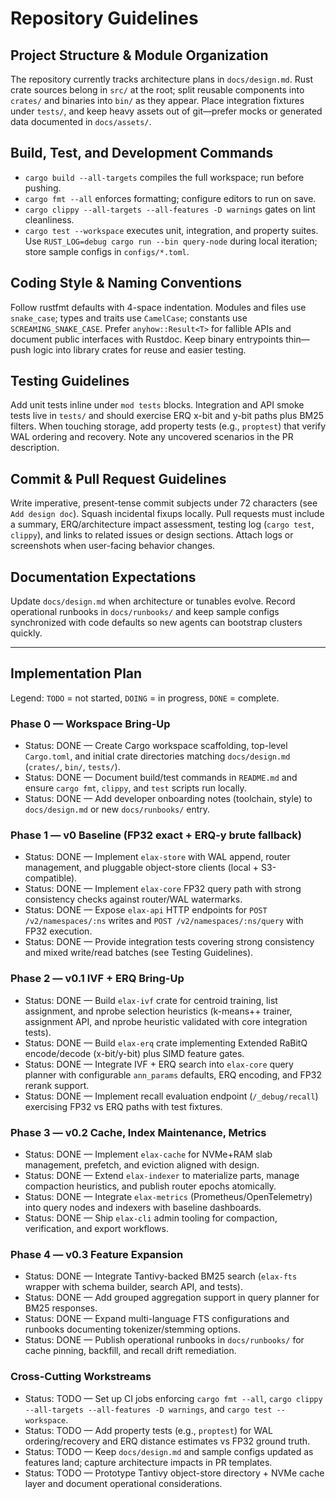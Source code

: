 # Repository Guidelines

## Project Structure & Module Organization

The repository currently tracks architecture plans in `docs/design.md`. Rust crate sources belong in `src/` at the root; split reusable components into `crates/` and binaries into `bin/` as they appear. Place integration fixtures under `tests/`, and keep heavy assets out of git—prefer mocks or generated data documented in `docs/assets/`.

## Build, Test, and Development Commands

- `cargo build --all-targets` compiles the full workspace; run before pushing.
- `cargo fmt --all` enforces formatting; configure editors to run on save.
- `cargo clippy --all-targets --all-features -D warnings` gates on lint cleanliness.
- `cargo test --workspace` executes unit, integration, and property suites.
Use `RUST_LOG=debug cargo run --bin query-node` during local iteration; store sample configs in `configs/*.toml`.

## Coding Style & Naming Conventions

Follow rustfmt defaults with 4-space indentation. Modules and files use `snake_case`; types and traits use `CamelCase`; constants use `SCREAMING_SNAKE_CASE`. Prefer `anyhow::Result<T>` for fallible APIs and document public interfaces with Rustdoc. Keep binary entrypoints thin—push logic into library crates for reuse and easier testing.

## Testing Guidelines

Add unit tests inline under `mod tests` blocks. Integration and API smoke tests live in `tests/` and should exercise ERQ x-bit and y-bit paths plus BM25 filters. When touching storage, add property tests (e.g., `proptest`) that verify WAL ordering and recovery. Note any uncovered scenarios in the PR description.

## Commit & Pull Request Guidelines

Write imperative, present-tense commit subjects under 72 characters (see `Add design doc`). Squash incidental fixups locally. Pull requests must include a summary, ERQ/architecture impact assessment, testing log (`cargo test`, `clippy`), and links to related issues or design sections. Attach logs or screenshots when user-facing behavior changes.

## Documentation Expectations

Update `docs/design.md` when architecture or tunables evolve. Record operational runbooks in `docs/runbooks/` and keep sample configs synchronized with code defaults so new agents can bootstrap clusters quickly.

---

## Implementation Plan

Legend: `TODO` = not started, `DOING` = in progress, `DONE` = complete.

### Phase 0 — Workspace Bring-Up
- Status: DONE — Create Cargo workspace scaffolding, top-level `Cargo.toml`, and initial crate directories matching `docs/design.md` (`crates/`, `bin/`, `tests/`).
- Status: DONE — Document build/test commands in `README.md` and ensure `cargo fmt`, `clippy`, and `test` scripts run locally.
- Status: DONE — Add developer onboarding notes (toolchain, style) to `docs/design.md` or new `docs/runbooks/` entry.

### Phase 1 — v0 Baseline (FP32 exact + ERQ-y brute fallback)
- Status: DONE — Implement `elax-store` with WAL append, router management, and pluggable object-store clients (local + S3-compatible).
- Status: DONE — Implement `elax-core` FP32 query path with strong consistency checks against router/WAL watermarks.
- Status: DONE — Expose `elax-api` HTTP endpoints for `POST /v2/namespaces/:ns` writes and `POST /v2/namespaces/:ns/query` with FP32 execution.
- Status: DONE — Provide integration tests covering strong consistency and mixed write/read batches (see Testing Guidelines).

### Phase 2 — v0.1 IVF + ERQ Bring-Up
- Status: DONE — Build `elax-ivf` crate for centroid training, list assignment, and nprobe selection heuristics (k-means++ trainer, assignment API, and nprobe heuristic validated with core integration tests).
- Status: DONE — Build `elax-erq` crate implementing Extended RaBitQ encode/decode (x-bit/y-bit) plus SIMD feature gates.
- Status: DONE — Integrate IVF + ERQ search into `elax-core` query planner with configurable `ann_params` defaults, ERQ encoding, and FP32 rerank support.
- Status: DONE — Implement recall evaluation endpoint (`/_debug/recall`) exercising FP32 vs ERQ paths with test fixtures.

### Phase 3 — v0.2 Cache, Index Maintenance, Metrics
- Status: DONE — Implement `elax-cache` for NVMe+RAM slab management, prefetch, and eviction aligned with design.
- Status: DONE — Extend `elax-indexer` to materialize parts, manage compaction heuristics, and publish router epochs atomically.
- Status: DONE — Integrate `elax-metrics` (Prometheus/OpenTelemetry) into query nodes and indexers with baseline dashboards.
- Status: DONE — Ship `elax-cli` admin tooling for compaction, verification, and export workflows.

### Phase 4 — v0.3 Feature Expansion
- Status: DONE — Integrate Tantivy-backed BM25 search (`elax-fts` wrapper with schema builder, search API, and tests).
- Status: DONE — Add grouped aggregation support in query planner for BM25 responses.
- Status: DONE — Expand multi-language FTS configurations and runbooks documenting tokenizer/stemming options.
- Status: DONE — Publish operational runbooks in `docs/runbooks/` for cache pinning, backfill, and recall drift remediation.

### Cross-Cutting Workstreams
- Status: TODO — Set up CI jobs enforcing `cargo fmt --all`, `cargo clippy --all-targets --all-features -D warnings`, and `cargo test --workspace`.
- Status: TODO — Add property tests (e.g., `proptest`) for WAL ordering/recovery and ERQ distance estimates vs FP32 ground truth.
- Status: TODO — Keep `docs/design.md` and sample configs updated as features land; capture architecture impacts in PR templates.
- Status: TODO — Prototype Tantivy object-store directory + NVMe cache layer and document operational considerations.
